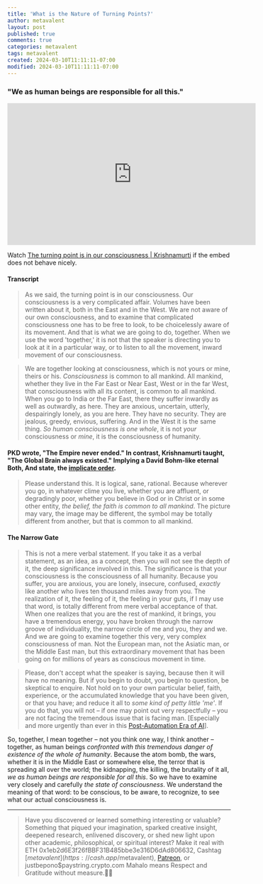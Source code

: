 ```yaml
---
title: 'What is the Nature of Turning Points?'
author: metavalent
layout: post
published: true
comments: true
categories: metavalent
tags: metavalent
created: 2024-03-10T11:11:11-07:00
modified: 2024-03-10T11:11:11-07:00
---
```


### "We as human beings are responsible for all this."

<!-- YouTube Player -->
<iframe id="ytplayer" type="text/html" class="center" width="560" height="320" src="https://www.youtube.com/embed/cOcV8uMbpP4" frameborder="0"></iframe>

Watch [The turning point is in our consciousness \| Krishnamurti](https://youtu.be/JcOcV8uMbpP4k) if the embed does not behave nicely.

#### Transcript

> As we said, the turning point is in our consciousness. Our consciousness is a very complicated affair. Volumes have been written about it, both in the East and in the West. We are not aware of our own consciousness, and to examine that complicated consciousness one has to be free to look, to be choicelessly aware of its movement. And that is what we are going to do, together. When we use the word 'together,' it is not that the speaker is directing you to look at it in a particular way, or to listen to all the movement, inward movement of our consciousness.

> We are together looking at consciousness, which is not yours or mine, theirs or his. *Consciousness* is common to all mankind. All mankind, whether they live in the Far East or Near East, West or in the far West, that consciousness with all its content, is common to all mankind. When you go to India or the Far East, there they suffer inwardly as well as outwardly, as here. They are anxious, uncertain, utterly, despairingly lonely, as you are here. They have no security. They are jealous, greedy, envious, suffering. And in the West it is the same thing. *So human consciousness is one whole*, it is not *your* consciousness or *mine*, it is the consciousness of humanity.

#### PKD wrote, "The Empire never ended." In contrast, Krishnamurti taught, "The Global Brain always existed." Implying a David Bohm-like eternal Both, And state, the [implicate order](https://metavalent.com/metavalent/2024/03/10/08-08-08-Immense-Inner-Security.html).

> Please understand this. It is logical, sane, rational. Because wherever you go, in whatever clime you live, whether you are affluent, or degradingly poor, whether you believe in God or in Christ or in some other entity, *the belief, the faith is common to all mankind*. The picture may vary, the image may be different, the symbol may be totally different from another, but that is common to all mankind.

#### The Narrow Gate

> This is not a mere verbal statement. If you take it as a verbal statement, as an idea, as a concept, then you will not see the depth of it, the deep significance involved in this. The significance is that your consciousness is the consciousness of all humanity. Because you suffer, you are anxious, you are lonely, insecure, confused, *exactly* like another who lives ten thousand miles away from you. The realization of it, the feeling of it, the feeling in your guts, if I may use that word, is totally different from mere verbal acceptance of that. When one realizes that you are the rest of mankind, it brings, you have a tremendous energy, you have broken through the narrow groove of individuality, the narrow circle of me and you, they and we. And we are going to examine together this very, very complex consciousness of man. Not the European man, not the Asiatic man, or the Middle East man, but this extraordinary movement that has been going on for millions of years as conscious movement in time.

> Please, don't accept what the speaker is saying, because then it will have no meaning. But if you begin to doubt, you begin to question, be skeptical to enquire. Not hold on to your own particular belief, faith, experience, or the accumulated knowledge that you have been given, or that you have; and reduce it all to *some kind of petty little 'me'*. If you do that, you will not &ndash; if one may point out very respectfully &ndash; you are not facing the tremendous issue that is facing man. \[Especially and more urgently than ever in this [Post-Automation Era of AI]()\].

So, together, I mean together &ndash; not you think one way, I think another &ndash; together, as human beings *confronted with this tremendous danger of existence of the whole of humanity*. Because the atom bomb, the wars, whether it is in the Middle East or somewhere else, the terror that is spreading all over the world; the kidnapping, the killing, the brutality of it all, *we as human beings are responsible for all this*. So we have to examine very closely and carefully *the state of consciousness*. We understand the meaning of that word: to be conscious, to be aware, to recognize, to see what our actual consciousness is.

---
> Have you discovered or learned something interesting or valuable? Something that piqued your imagination, sparked creative insight, deepened research, enlivened discovery, or shed new light upon other academic, philosophical, or spiritual interest? Make it real with ETH 0x1eb2d6E3f26fBBF31B485bbe3e316D6dAd806632, Cashtag [$metavalent](https://cash.app/$metavalent), [Patreon](https://patreon.com/metavalent), or justbepono$paystring.crypto.com Mahalo means Respect and Gratitude without measure.🙏🏼

